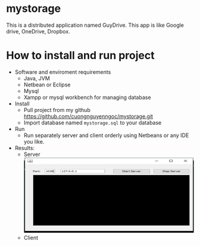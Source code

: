 # mystorage
This is a distributed application named GuyDrive. This app is like Google drive, OneDrive, Dropbox. 
# How to install and run project
- Software and enviroment requirements
  - Java, JVM
  - Netbean or Eclipse
  - Mysql
  - Xampp or mysql workbench for managing database
- Install
  - Pull project from my github https://github.com/cuongnguyenngoc/mystorage.git
  - Import database named `mystorage.sql` to your database
- Run
  - Run separately server and client orderly using Netbeans or any IDE you like.
- Results:
  - Server
  ![server](pictures/server.png)
  - Client
